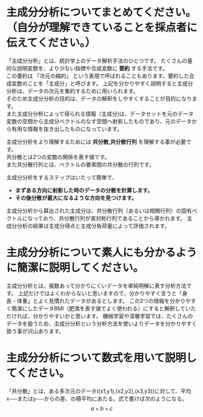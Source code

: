 # 主成分分析についてまとめてください。（自分が理解できていることを採点者に伝えてください。）

「主成分分析」とは、統計学上のデータ解析手法のひとつです。
たくさんの量的な説明変数を、より少ない指標や合成変数に **要約** する手法です。  
この要約は 「次元の縮約」 という表現で呼ばれることもあります。要約した合成変数のことを「主成分」と呼びます。
上記を分かりやすく説明すると主成分分析は、データの次元を集約するために用いられます。  
そのため主成分分析の目的は、データの解釈をしやすくすることが目的になります。  
また主成分分析によって得られる情報（主成分)は、データセットを元のデータ変数の空間から主成分ベクトルのなす空間へ射影したものであり、元のデータから有用な情報を抜き出したものになっています。

主成分分析をより理解するためには **共分散,共分散行列** を理解する事が必要です。  
共分散とは2つの変数の関係を表す値です。  
また共分散行列とは、ベクトルの要素間の共分散の行列です。  

主成分分析をするステップはいたって簡単で、  
- **まずある方向に射影した時のデータの分散を計算します。**  
- **その後分散が最大になるような方向を見つけます。**

主成分分析から算出された主成分は、共分散行列（あるいは相関行列）の固有ベクトルになっており、共分散行列が実対称行列であることから導かれます。
主成分分析の結果は主成分得点と主成分負荷量によって評価されます。


# 主成分分析について素人にも分かるように簡潔に説明してください。

主成分分析とは、複数あって分かりにくいデータを単純明解に表す分析方法です。
上記だけではよくわからないと思いますので、分かりやすく言うと「身長・体重」とよく見慣れたデータがあるとします。
この2つの情報を分かりやすく簡潔にしたデータBMI（肥満を表す値でよく使われる）にすると解釈していただければ、分かりやすいかと思います。
機械学習や深層学習では、たくさんのデータを扱うため、主成分分析という分析方法を使いよりデータを分かりやすく扱う事が沢山あります。

# 主成分分析について数式を用いて説明してください。

「共分散」とは、ある多次元のデータ((x1,y1),(x2,y2),(x3,y3))に対して、平均x⎯⎯⎯またはy⎯⎯⎯からの差、の積平均にあたる。式で書けば次のようになる。  
$$a+b+c$$
